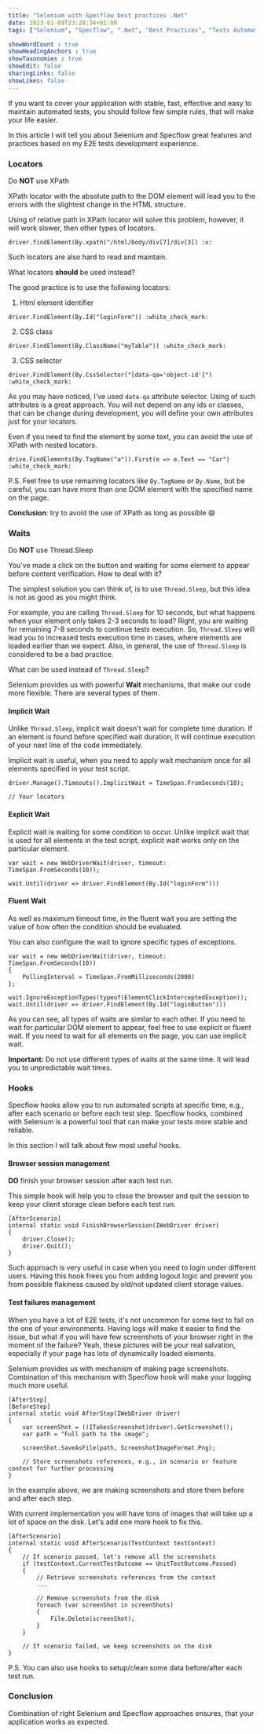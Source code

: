 ```yaml
---
title: "Selenium with Specflow best practices .Net"
date: 2023-01-09T23:28:34+01:00
tags: ["Selenium", "Specflow", ".Net", "Best Practices", "Tests Automation"]

showWordCount : true
showHeadingAnchors : true
showTaxonomies : true
showEdit: false 
sharingLinks: false
showLikes: false
---
```


If you want to cover your application with stable, fast, effective and easy to maintain automated tests, you should follow few simple rules, that will make your life easier.

In this article I will tell you about Selenium and Specflow great features and practices based on my E2E tests development experience.

### Locators
Do **NOT** use XPath

XPath locator with the absolute path to the DOM element will lead you to the errors with the slightest change in the HTML structure.

Using of relative path in XPath locator will solve this problem, however, it will work slower, then other types of locators.

```
driver.findElement(By.xpath("/html/body/div[7]/div[3]) :x:
```

Such locators are also hard to read and maintain.

What locators **should** be used instead?

The good practice is to use the following locators: 
1. Html element identifier
```
driver.FindElement(By.Id("loginForm")) :white_check_mark:
```
2. CSS class
```
driver.FindElement(By.ClassName("myTable")) :white_check_mark:
```
3. CSS selector
```
driver.FindElement(By.CssSelector("[data-qa='object-id']") :white_check_mark:
```
As you may have noticed, I've used `data-qa` attribute selector. Using of such attributes is a great approach. You will not depend on any ids or classes, that can be change during development, you will define your own attributes just for your locators.

Even if you need to find the element by some text, you can avoid the use of XPath with nested locators.
```
drive.FindElements(By.TagName("a")).First(e => e.Text == "Car") :white_check_mark:
```

P.S. Feel free to use remaining locators like `By.TagName` or `By.Name`, but be careful, you can have more than one DOM element with the specified name on the page.

**Conclusion**: try to avoid the use of XPath as long as possible :smile:

### Waits
Do **NOT** use Thread.Sleep

You've made a click on the button and waiting for some element to appear before content verification. How to deal with it?

The simplest solution you can think of, is to use `Thread.Sleep`, but this idea is not as good as you might think.

For example, you are calling `Thread.Sleep` for 10 seconds, but what happens when your element only takes 2-3 seconds to load? Right, you are waiting for remaining 7-8 seconds to continue tests execution. So, `Thread.Sleep` will lead you to increased tests execution time in cases, where elements are loaded earlier than we expect. Also, in general, the use of `Thread.Sleep` is considered to be a bad practice.

What can be used instead of `Thread.Sleep`?

Selenium provides us with powerful **Wait** mechanisms, that make our code more flexible. There are several types of them.

#### Implicit Wait

Unlike `Thread.Sleep`, implicit wait doesn't wait for complete time duration. If an element is found before specified wait duration, it will continue execution of your next line of the code immediately.

Implicit wait is useful, when you need to apply wait mechanism once for all elements specified in your test script.

```
driver.Manage().Timeouts().ImplicitWait = TimeSpan.FromSeconds(10);

// Your locators
```

#### Explicit Wait

Explicit wait is waiting for some condition to occur. Unlike implicit wait that is used for all elements in the test script, explicit wait works only on the particular element.

```
var wait = new WebDriverWait(driver, timeout: TimeSpan.FromSeconds(10));

wait.Until(driver => driver.FindElement(By.Id("loginForm")))
```

#### Fluent Wait

As well as maximum timeout time, in the fluent wait you are setting the value of how often the condition should be evaluated.

You can also configure the wait to ignore specific types of exceptions. 
```
var wait = new WebDriverWait(driver, timeout: TimeSpan.FromSeconds(10))
{
    PollingInterval = TimeSpan.FromMilliseconds(2000)
};

wait.IgnoreExceptionTypes(typeof(ElementClickInterceptedException));
wait.Until(driver => driver.FindElement(By.Id("loginButton")))
```
As you can see, all types of waits are similar to each other. If you need to wait for particular DOM element to appear, feel free to use explicit or fluent wait. If you need to wait for all elements on the page, you can use implicit wait.

**Important:** Do not use different types of waits at the same time. It will lead you to unpredictable wait times.

### Hooks

Specflow hooks allow you to run automated scripts at specific time, e.g., after each scenario or before each test step. Specflow hooks, combined with Selenium is a powerful tool that can make your tests more stable and reliable.

In this section I will talk about few most useful hooks.

#### Browser session management

**DO** finish your browser session after each test run.

This simple hook will help you to close the browser and quit the session to keep your client storage clean before each test run.

```
[AfterScenario]
internal static void FinishBrowserSession(IWebDriver driver)
{
    driver.Close();
    driver.Quit();
}
```

Such approach is very useful in case when you need to login under different users. Having this hook frees you from adding logout logic and prevent you from possible flakiness caused by old/not updated client storage values.

#### Test failures management

When you have a lot of E2E tests, it's not uncommon for some test to fail on the one of your environments. Having logs will make it easier to find the issue, but what if you will have few screenshots of your browser right in the moment of the failure? Yeah, these pictures will be your real salvation, especially if your page has lots of dynamically loaded elements.

Selenium provides us with mechanism of making page screenshots. Combination of this mechanism with Specflow hook will make your logging much more useful.

```
[AfterStep]
[BeforeStep]
internal static void AfterStep(IWebDriver driver)
{
    var screenShot = ((ITakesScreenshot)driver).GetScreenshot();
    var path = "Full path to the image";

    screenShot.SaveAsFile(path, ScreenshotImageFormat.Png);

    // Store screenshots references, e.g., in scenario or feature context for further processing
}
```

In the example above, we are making screenshots and store them before and after each step.

With current implementation you will have tons of images that will take up a lot of space on the disk. Let's add one more hook to fix this.

```
[AfterScenario]
internal static void AfterScenario(TestContext testContext)
{
    // If scenario passed, let's remove all the screenshots
    if (testContext.CurrentTestOutcome == UnitTestOutcome.Passed)
    {
        // Retrieve screenshots references from the context
        ...

        // Remove screenshots from the disk
        foreach (var screenShot in screenShots)
        {
            File.Delete(screenShot);
        }
    }

    // If scenario failed, we keep screenshots on the disk
}
```

P.S. You can also use hooks to setup/clean some data before/after each test run.

### Conclusion

Combination of right Selenium and Specflow approaches ensures, that your application works as expected.
